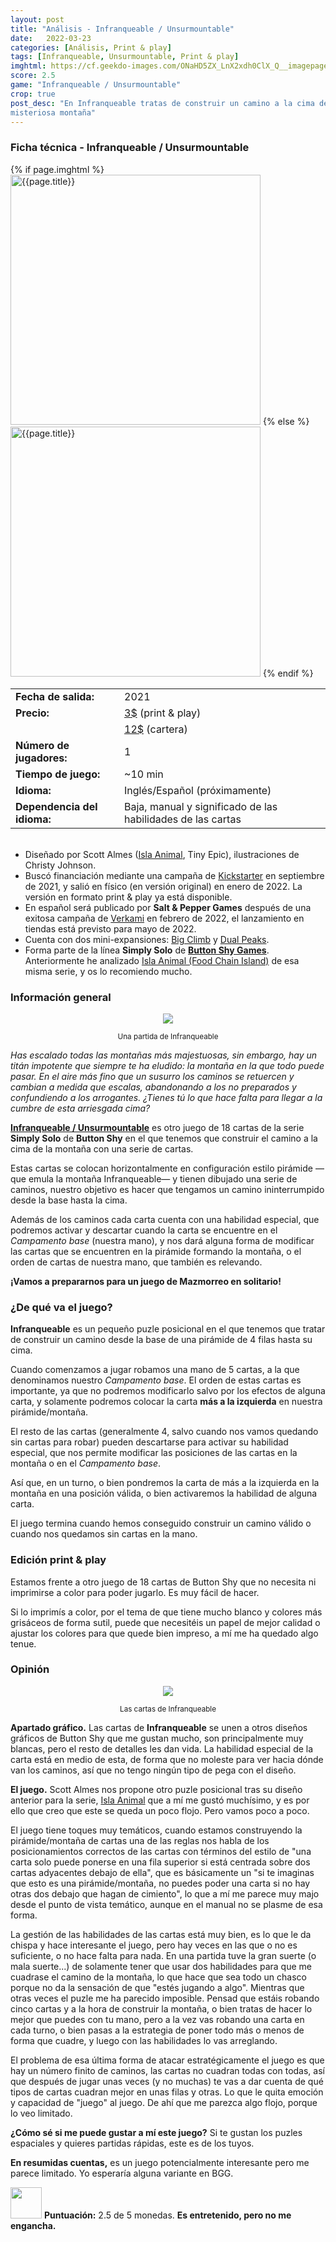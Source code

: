 ```yaml
---
layout: post
title: "Análisis - Infranqueable / Unsurmountable"
date:   2022-03-23
categories: [Análisis, Print & play]
tags: [Infranqueable, Unsurmountable, Print & play]
imghtml: https://cf.geekdo-images.com/ONaHD5ZX_LnX2xdh0ClX_Q__imagepage/img/E5rLr18uBxegsD1gwuDMyMZUR_M=/fit-in/900x600/filters:no_upscale():strip_icc()/pic6385752.png
score: 2.5
game: "Infranqueable / Unsurmountable"
crop: true
post_desc: "En Infranqueable tratas de construir un camino a la cima de una
misteriosa montaña"
---
```


<div class="panel panel-primary">
    <div class="panel-heading">
<h3 class="panel-title">Ficha técnica - Infranqueable / Unsurmountable</h3>
    </div>
    <div class="panel-body">
        <div class="col-md-6 post-img">
	    {% if page.imghtml %}
            <img width="400" src="{{page.imghtml}}"
                alt="{{page.title}}">
            {% else %}
            <img width="400" src="{{site.baseurl}}/images/{{page.img}}"
                alt="{{page.title}}">
            {% endif %}
        </div>
        <div class="col-md-6">
        <table class="table table-striped table-hover">
            <tr><td class="text-left"><strong>Fecha de salida:</strong></td><td class="text-left">2021</td></tr>
            <tr><td class="text-left"><strong>Precio:</strong></td><td
            class="text-left"><a
            href="https://www.pnparcade.com/products/unsurmountable-1?_pos=1&_sid=f73a581d8&_ss=r">3$</a>
    (print & play)</td>
            </tr><tr><td></td><td><a
    href="https://buttonshygames.com/products/unsurmountable?_pos=1&_sid=0b1277d8d&_ss=r">12$</a>
    (cartera)</td></tr>
            <tr><td class="text-left"><strong>Número de jugadores:</strong></td><td class="text-left">1</td></tr>
            <tr><td class="text-left"><strong>Tiempo de juego:</strong></td><td
    class="text-left">~10 min</td></tr>
            <tr><td class="text-left"><strong>Idioma:</strong></td><td
    class="text-left">Inglés/Español (próximamente)</td></tr>
            <tr><td class="text-left"><strong>Dependencia del
            idioma:</strong></td><td class="text-left">Baja, manual y
            significado de las habilidades de las cartas</td></tr>
         </table>
        </div>
        <div class="col-md-12"></div>
        <div class="col-md-12">
         <ul>
             <br>
             <li>Diseñado por Scott Almes (<a href="{{site.baseurl}}/2021/01/17/analisis-food-chain-island/">Isla Animal</a>, Tiny Epic),
         ilustraciones de Christy Johnson.</li>
             <li>Buscó financiación mediante una campaña de <a
    href="https://www.kickstarter.com/projects/239309591/unsurmountable">Kickstarter</a>
    en septiembre de 2021, y salió en físico  (en versión original) en enero
    de 2022. La versión en formato print & play ya está disponible.</li>
    <li>En español será publicado por <strong>Salt & Pepper Games</strong>
    después de una exitosa campaña de <a
    href="https://www.verkami.com/projects/32192-films-el-valle-de-la-muerte-e-infranqueable?ref=mazmorreoensolitario">Verkami</a>
    en febrero de 2022, el lanzamiento en tiendas está previsto para mayo de
    2022.</li>
        <li>Cuenta con dos mini-expansiones: <a
    href="https://boardgamegeek.com/boardgameexpansion/346901/unsurmountable-big-climb">Big
    Climb</a> y <a
    href="https://boardgamegeek.com/boardgameexpansion/346902/unsurmountable-dual-peaks">Dual
    Peaks</a>.</li>
             <li>Forma parte de la línea <strong>Simply Solo</strong> de <strong><a
             href="https://buttonshygames.com/">Button Shy
    Games</a></strong>. Anteriormente he analizado <a
    href="{{site.baseurl}}/2021/01/17/analisis-food-chain-island/">Isla Animal
    (Food Chain Island)</a> de esa misma serie, y os lo recomiendo mucho.</li>
         </ul>
     </div>
    </div>
</div>

### Información general

<p align="center"><img src="https://live.staticflickr.com/65535/51955988352_482dd6d48e_b.jpg"></p>
<p align="center"><small>Una partida de Infranqueable</small></p>


*Has escalado todas las montañas más majestuosas, sin embargo, hay un titán
impotente que siempre te ha eludido: la montaña en la que todo puede pasar. En
el aire más fino que un susurro los caminos se retuercen y cambian a medida que
escalas, abandonando a los no preparados y confundiendo a los
arrogantes. ¿Tienes tú lo que hace falta para llegar a la cumbre de esta
arriesgada cima?*

**[Infranqueable /
Unsurmountable](https://boardgamegeek.com/boardgame/331328/unsurmountable)** es
otro juego de 18 cartas de la serie **Simply Solo** de **Button Shy** en el que
tenemos que construir el camino a la cima de la montaña con una serie de
cartas.

Estas cartas se colocan horizontalmente en configuración estilo pirámide —que
emula la montaña Infranqueable— y tienen dibujado una serie de caminos, nuestro
objetivo es hacer que tengamos un camino ininterrumpido desde la base hasta la
cima.

Además de los caminos cada carta cuenta con una habilidad especial, que
podremos activar y descartar cuando la carta se encuentre en el *Campamento
base* (nuestra mano), y nos dará alguna forma de modificar las cartas que se
encuentren en la pirámide formando la montaña, o el orden de cartas de nuestra
mano, que también es relevando.

**¡Vamos a prepararnos para un juego de Mazmorreo en solitario!**

### ¿De qué va el juego?

**Infranqueable** es un pequeño puzle posicional en el que tenemos que tratar
de construir un camino desde la base de una pirámide de 4 filas hasta su cima.

Cuando comenzamos a jugar robamos una mano de 5 cartas, a la que denominamos
nuestro *Campamento base*. El orden de estas cartas es importante, ya que no
podremos modificarlo salvo por los efectos de alguna carta, y solamente
podremos colocar la carta **más a la izquierda** en nuestra
pirámide/montaña.

El resto de las cartas (generalmente 4, salvo cuando nos vamos quedando sin
cartas para robar) pueden descartarse para activar su habilidad especial, que
nos permite modificar las posiciones de las cartas en la montaña o en el
*Campamento base*.

Así que, en un turno, o bien pondremos la carta de más a la izquierda en la
montaña en una posición válida, o bien activaremos la habilidad de alguna
carta.

El juego termina cuando hemos conseguido construir un camino válido o cuando
nos quedamos sin cartas en la mano.

### Edición print & play

Estamos frente a otro juego de 18 cartas de Button Shy que no necesita ni
imprimirse a color para poder jugarlo. Es muy fácil de hacer.

Si lo imprimís a color, por el tema de que tiene mucho blanco y colores más
grisáceos de forma sutil, puede que necesitéis un papel de mejor calidad o
ajustar los colores para que quede bien impreso, a mí me ha quedado algo
tenue.

### Opinión

<p align="center"><img src="https://live.staticflickr.com/65535/51957565955_cb7db0c6e8_b.jpg"></p>
<p align="center"><small>Las cartas de Infranqueable</small></p>

**Apartado gráfico.** Las cartas de **Infranqueable** se unen a otros diseños
gráficos de Button Shy que me gustan mucho, son principalmente muy blancas,
pero el resto de detalles les dan vida. La habilidad especial de la carta está
en medio de esta, de forma que no moleste para ver hacia dónde van los caminos,
así que no tengo ningún tipo de pega con el diseño.

**El juego.** Scott Almes nos propone otro puzle posicional tras su diseño
anterior para la serie, [Isla
Animal]({{site.baseurl}}/2021/01/17/analisis-food-chain-island/) que a mí me
gustó muchísimo, y es por ello que creo que este se queda un poco flojo. Pero
vamos poco a poco.

El juego tiene toques muy temáticos, cuando estamos construyendo la
pirámide/montaña de cartas una de las reglas nos habla de los posicionamientos
correctos de las cartas con términos del estilo de "una carta solo puede
ponerse en una fila superior si está centrada sobre dos cartas adyacentes
debajo de ella", que es básicamente un "si te imaginas que esto es una
pirámide/montaña, no puedes poder una carta si no hay otras dos debajo que
hagan de cimiento", lo que a mí me parece muy majo desde el punto de vista
temático, aunque en el manual no se plasme de esa forma.

La gestión de las habilidades de las cartas está muy bien, es lo que le da
chispa y hace interesante el juego, pero hay veces en las que o no es
suficiente, o no hace falta para nada. En una partida tuve la 
gran suerte (o mala suerte...) de solamente tener que usar dos habilidades para
que me cuadrase el camino de la montaña, lo que hace que sea todo un
chasco porque no da la sensación de que "estés jugando a algo". Mientras que
otras veces el puzle me ha parecido imposible. Pensad que estáis robando cinco
cartas y a la hora de construir la montaña, o bien tratas de hacer lo mejor que
puedes con tu mano, pero a la vez vas robando una carta en cada turno, o bien
pasas a la estrategia de poner todo más o menos de forma que cuadre, y luego
con las habilidades lo vas arreglando.

El problema de esa última forma de atacar estratégicamente el juego es que hay
un número finito de caminos, las cartas no cuadran todas con todas, así que
después de jugar unas veces (y no muchas) te vas a dar cuenta de qué tipos de
cartas cuadran mejor en unas filas y otras. Lo que le quita emoción y capacidad
de "juego" al juego. De ahí que me parezca algo flojo, porque lo veo limitado.

**¿Cómo sé si me puede gustar a mí este juego?** Si te gustan los puzles
espaciales y quieres partidas rápidas, este es de los tuyos.

**En resumidas cuentas,** es un juego potencialmente interesante pero me parece
limitado. Yo esperaría alguna variante en BGG.

<img width="50" height="50" src="{{site.baseurl}}/favicon.ico"> **Puntuación:**
 2.5 de 5 monedas. **Es entretenido, pero no me engancha.**





